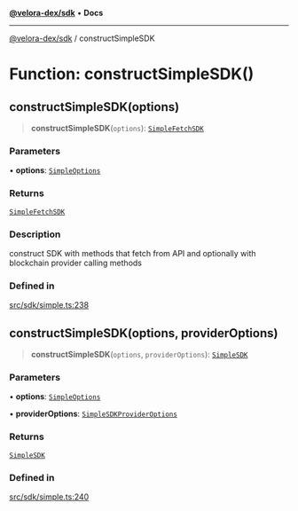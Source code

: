 [**@velora-dex/sdk**](../README.md) • **Docs**

***

[@velora-dex/sdk](../globals.md) / constructSimpleSDK

# Function: constructSimpleSDK()

## constructSimpleSDK(options)

> **constructSimpleSDK**(`options`): [`SimpleFetchSDK`](../type-aliases/SimpleFetchSDK.md)

### Parameters

• **options**: [`SimpleOptions`](../-internal-/type-aliases/SimpleOptions.md)

### Returns

[`SimpleFetchSDK`](../type-aliases/SimpleFetchSDK.md)

### Description

construct SDK with methods that fetch from API and optionally with blockchain provider calling methods

### Defined in

[src/sdk/simple.ts:238](https://github.com/VeloraDEX/paraswap-sdk/blob/feat/velora/src/sdk/simple.ts#L238)

## constructSimpleSDK(options, providerOptions)

> **constructSimpleSDK**(`options`, `providerOptions`): [`SimpleSDK`](../type-aliases/SimpleSDK.md)

### Parameters

• **options**: [`SimpleOptions`](../-internal-/type-aliases/SimpleOptions.md)

• **providerOptions**: [`SimpleSDKProviderOptions`](../type-aliases/SimpleSDKProviderOptions.md)

### Returns

[`SimpleSDK`](../type-aliases/SimpleSDK.md)

### Defined in

[src/sdk/simple.ts:240](https://github.com/VeloraDEX/paraswap-sdk/blob/feat/velora/src/sdk/simple.ts#L240)
